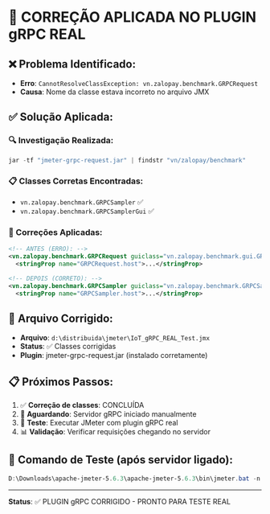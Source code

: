 # 🔧 CORREÇÃO APLICADA NO PLUGIN gRPC REAL

## ❌ Problema Identificado:
- **Erro**: `CannotResolveClassException: vn.zalopay.benchmark.GRPCRequest`
- **Causa**: Nome da classe estava incorreto no arquivo JMX

## ✅ Solução Aplicada:

### 🔍 Investigação Realizada:
```powershell
jar -tf "jmeter-grpc-request.jar" | findstr "vn/zalopay/benchmark"
```

### 📋 Classes Corretas Encontradas:
- `vn.zalopay.benchmark.GRPCSampler` ✅
- `vn.zalopay.benchmark.GRPCSamplerGui` ✅

### 🔄 Correções Aplicadas:
```xml
<!-- ANTES (ERRO): -->
<vn.zalopay.benchmark.GRPCRequest guiclass="vn.zalopay.benchmark.gui.GRPCRequestGui" testclass="vn.zalopay.benchmark.GRPCRequest">
  <stringProp name="GRPCRequest.host">...</stringProp>

<!-- DEPOIS (CORRETO): -->
<vn.zalopay.benchmark.GRPCSampler guiclass="vn.zalopay.benchmark.GRPCSamplerGui" testclass="vn.zalopay.benchmark.GRPCSampler">
  <stringProp name="GRPCSampler.host">...</stringProp>
```

## 🎯 Arquivo Corrigido:
- **Arquivo**: `d:\distribuida\jmeter\IoT_gRPC_REAL_Test.jmx`
- **Status**: ✅ Classes corrigidas
- **Plugin**: jmeter-grpc-request.jar (instalado corretamente)

## 📋 Próximos Passos:
1. ✅ **Correção de classes**: CONCLUÍDA
2. 🔄 **Aguardando**: Servidor gRPC iniciado manualmente
3. 🧪 **Teste**: Executar JMeter com plugin gRPC real
4. 📊 **Validação**: Verificar requisições chegando no servidor

## 🚀 Comando de Teste (após servidor ligado):
```powershell
D:\Downloads\apache-jmeter-5.6.3\apache-jmeter-5.6.3\bin\jmeter.bat -n -t jmeter/IoT_gRPC_REAL_Test.jmx -l jmeter/results/grpc_real_results.jtl
```

---
**Status**: ✅ PLUGIN gRPC CORRIGIDO - PRONTO PARA TESTE REAL
